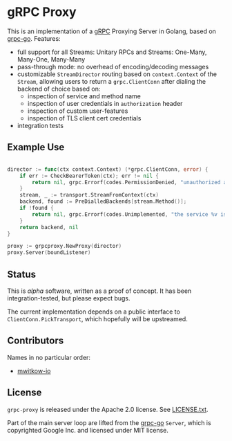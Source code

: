# gRPC Proxy

This is an implementation of a [gRPC](http://www.grpc.io/) Proxying Server in Golang, based on [grpc-go](https://github.com/grpc/grpc-go). Features:

 * full support for all Streams: Unitary RPCs and Streams: One-Many, Many-One, Many-Many
 * pass-through mode: no overhead of encoding/decoding messages
 * customizable `StreamDirector` routing based on `context.Context` of the `Stream`, allowing users to return
   a `grpc.ClientConn` after dialing the backend of choice based on:
     - inspection of service and method name
     - inspection of user credentials in `authorization` header
     - inspection of custom user-features
     - inspection of TLS client cert credentials
 * integration tests
 
## Example Use
 
```go

director := func(ctx context.Context) (*grpc.ClientConn, error) {
    if err := CheckBearerToken(ctx); err != nil {
        return nil, grpc.Errorf(codes.PermissionDenied, "unauthorized access: %v", err)
    }
    stream, _ := transport.StreamFromContext(ctx)
    backend, found := PreDialledBackends[stream.Method()];
    if !found {
        return nil, grpc.Errorf(codes.Unimplemented, "the service %v is not implemented", stream.Method)
    }
    return backend, nil
}

proxy := grpcproxy.NewProxy(director)
proxy.Server(boundListener)
```

## Status

This is *alpha* software, written as a proof of concept. It has been integration-tested, but please expect bugs.

The current implementation depends on a public interface to `ClientConn.PickTransport`, which hopefully will be upstreamed.
   

## Contributors

Names in no particular order:

* [mwitkow-io](https://github.com/mwitkow)

## License

`grpc-proxy` is released under the Apache 2.0 license. See [LICENSE.txt](https://github.com/spf13/mwitkow-io/blob/grpcproxy/LICENSE.txt).


Part of the main server loop are lifted from the [grpc-go](https://github.com/grpc/grpc-go) `Server`, which is copyrighted Google Inc. and licensed under MIT license.